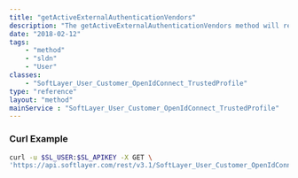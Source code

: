 ```yaml
---
title: "getActiveExternalAuthenticationVendors"
description: "The getActiveExternalAuthenticationVendors method will return a list of available external vendors that a SoftLayer user can authenticate against.  The list will only contain vendors for which the user has at least one active external binding. "
date: "2018-02-12"
tags:
    - "method"
    - "sldn"
    - "User"
classes:
    - "SoftLayer_User_Customer_OpenIdConnect_TrustedProfile"
type: "reference"
layout: "method"
mainService : "SoftLayer_User_Customer_OpenIdConnect_TrustedProfile"
---
```


### Curl Example
```bash
curl -u $SL_USER:$SL_APIKEY -X GET \
'https://api.softlayer.com/rest/v3.1/SoftLayer_User_Customer_OpenIdConnect_TrustedProfile/getActiveExternalAuthenticationVendors'
```
